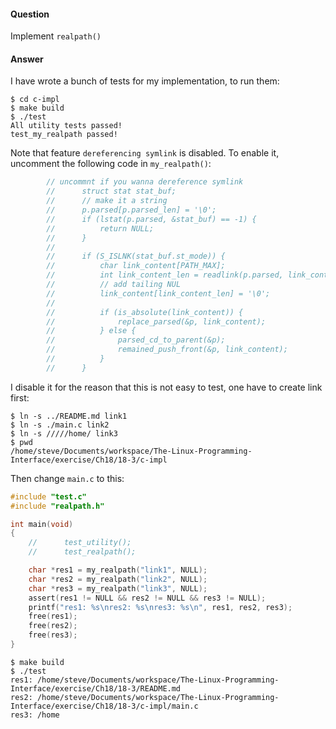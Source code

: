 #### Question

Implement `realpath()`

#### Answer

I have wrote a bunch of tests for my implementation, to run them:

```shell
$ cd c-impl
$ make build
$ ./test
All utility tests passed!
test_my_realpath passed!
```

Note that feature `dereferencing symlink` is disabled. To enable it, uncomment the
following code in `my_realpath()`:

```c
		// uncommnt if you wanna dereference symlink
		//		struct stat stat_buf;
		//		// make it a string
		//		p.parsed[p.parsed_len] = '\0';
		//		if (lstat(p.parsed, &stat_buf) == -1) {
		//			return NULL;
		//		}
		//
		//		if (S_ISLNK(stat_buf.st_mode)) {
		//			char link_content[PATH_MAX];
		//			int link_content_len = readlink(p.parsed, link_content, PATH_MAX);
		//			// add tailing NUL
		//			link_content[link_content_len] = '\0';
		//
		//			if (is_absolute(link_content)) {
		//				replace_parsed(&p, link_content);
		//			} else {
		//				parsed_cd_to_parent(&p);
		//				remained_push_front(&p, link_content);
		//			}
		//		}
```

I disable it for the reason that this is not easy to test, one have to create link first:

```shell
$ ln -s ../README.md link1
$ ln -s ./main.c link2
$ ln -s /////home/ link3
$ pwd
/home/steve/Documents/workspace/The-Linux-Programming-Interface/exercise/Ch18/18-3/c-impl
```

Then change `main.c` to this:

```c
#include "test.c"
#include "realpath.h"

int main(void)
{
	//		test_utility();
	//		test_realpath();

	char *res1 = my_realpath("link1", NULL);
	char *res2 = my_realpath("link2", NULL);
	char *res3 = my_realpath("link3", NULL);
	assert(res1 != NULL && res2 != NULL && res3 != NULL);
	printf("res1: %s\nres2: %s\nres3: %s\n", res1, res2, res3);
	free(res1);
	free(res2);
	free(res3);
}
```

```shell
$ make build
$ ./test
res1: /home/steve/Documents/workspace/The-Linux-Programming-Interface/exercise/Ch18/18-3/README.md
res2: /home/steve/Documents/workspace/The-Linux-Programming-Interface/exercise/Ch18/18-3/c-impl/main.c
res3: /home
```

